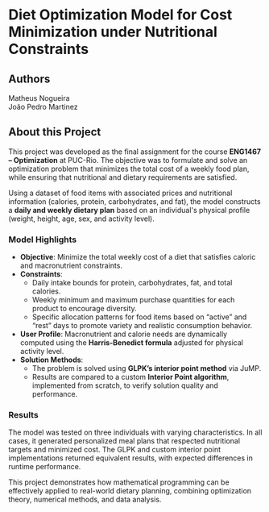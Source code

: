 # Diet Optimization Model for Cost Minimization under Nutritional Constraints

## Authors  
Matheus Nogueira  
João Pedro Martinez  

## About this Project

This project was developed as the final assignment for the course **ENG1467 – Optimization** at PUC-Rio. The objective was to formulate and solve an optimization problem that minimizes the total cost of a weekly food plan, while ensuring that nutritional and dietary requirements are satisfied.

Using a dataset of food items with associated prices and nutritional information (calories, protein, carbohydrates, and fat), the model constructs a **daily and weekly dietary plan** based on an individual's physical profile (weight, height, age, sex, and activity level).

### Model Highlights

- **Objective**: Minimize the total weekly cost of a diet that satisfies caloric and macronutrient constraints.
- **Constraints**:
  - Daily intake bounds for protein, carbohydrates, fat, and total calories.
  - Weekly minimum and maximum purchase quantities for each product to encourage diversity.
  - Specific allocation patterns for food items based on “active” and “rest” days to promote variety and realistic consumption behavior.
- **User Profile**: Macronutrient and calorie needs are dynamically computed using the **Harris-Benedict formula** adjusted for physical activity level.
- **Solution Methods**:
  - The problem is solved using **GLPK’s interior point method** via JuMP.
  - Results are compared to a custom **Interior Point algorithm**, implemented from scratch, to verify solution quality and performance.

### Results

The model was tested on three individuals with varying characteristics. In all cases, it generated personalized meal plans that respected nutritional targets and minimized cost. The GLPK and custom interior point implementations returned equivalent results, with expected differences in runtime performance.

This project demonstrates how mathematical programming can be effectively applied to real-world dietary planning, combining optimization theory, numerical methods, and data analysis.
